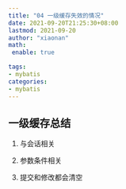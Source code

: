 ```yaml
---
title: "04 一级缓存失效的情况"
date: 2021-09-20T21:25:30+08:00
lastmod: 2021-09-20
author: "xiaonan"
math:
 enable: true

tags:
- mybatis
categories:
- mybatis
---
```



## 一级缓存总结

1. 与会话相关

2. 参数条件相关

3. 提交和修改都会清空



